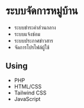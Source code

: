 # ระบบจัดการหมู่บ้าน

- ระบบชำระค่าส่วนกลาง
- ระบบแจ้งซ่อม
- ระบบประกาศข่าวสาร
- จัดการโปรไฟล์ผู้ใช้

## Using
- PHP
- HTML/CSS
- Tailwind CSS
- JavaScript
